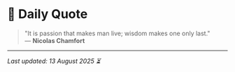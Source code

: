 # 📜 Daily Quote

> "It is passion that makes man live; wisdom makes one only last."  
> — **Nicolas Chamfort**

---

_Last updated: 13 August 2025 ⏳_
